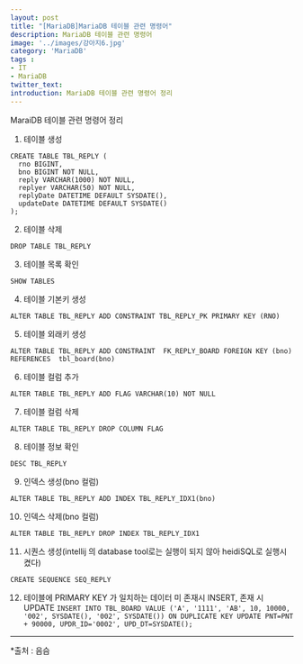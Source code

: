 ```yaml
---
layout: post
title: "[MariaDB]MariaDB 테이블 관련 명령어"
description: MariaDB 테이블 관련 명령어
image: '../images/강아지6.jpg'
category: 'MariaDB'
tags : 
- IT
- MariaDB
twitter_text: 
introduction: MariaDB 테이블 관련 명령어 정리
---
```

MaraiDB 테이블 관련 명령어 정리

1) 테이블 생성

```
CREATE TABLE TBL_REPLY (
  rno BIGINT,
  bno BIGINT NOT NULL,
  reply VARCHAR(1000) NOT NULL,
  replyer VARCHAR(50) NOT NULL,
  replyDate DATETIME DEFAULT SYSDATE(),
  updateDate DATETIME DEFAULT SYSDATE()
);
```



2) 테이블 삭제

`DROP TABLE TBL_REPLY`


3) 테이블 목록 확인

`SHOW TABLES`


4) 테이블 기본키 생성

`ALTER TABLE TBL_REPLY ADD CONSTRAINT TBL_REPLY_PK PRIMARY KEY (RNO)`


5) 테이블 외래키 생성

`ALTER TABLE TBL_REPLY ADD CONSTRAINT  FK_REPLY_BOARD FOREIGN KEY (bno) REFERENCES  tbl_board(bno)`


6) 테이블 컬럼 추가

`ALTER TABLE TBL_REPLY ADD FLAG VARCHAR(10) NOT NULL`


7) 테이블 컬럼 삭제

`ALTER TABLE TBL_REPLY DROP COLUMN FLAG`


8) 테이블 정보 확인

`DESC TBL_REPLY`


9) 인덱스 생성(bno 컬럼)

`ALTER TABLE TBL_REPLY ADD INDEX TBL_REPLY_IDX1(bno)`


10) 인덱스 삭제(bno 컬럼)

`ALTER TABLE TBL_REPLY DROP INDEX TBL_REPLY_IDX1`


11) 시퀀스 생성(intellij 의 database tool로는 실행이 되지 않아 heidiSQL로 실행시켰다)

`CREATE SEQUENCE SEQ_REPLY`

12) 테이블에 PRIMARY KEY 가 일치하는 데이터 미 존재시 INSERT, 존재 시 UPDATE 
`INSERT INTO TBL_BOARD VALUE ('A', '1111', 'AB', 10, 10000, '002', SYSDATE(), '002', SYSDATE()) ON DUPLICATE KEY UPDATE PNT=PNT + 90000, UPDR_ID='0002', UPD_DT=SYSDATE();`



_ _ _









*출처 : 음슴
